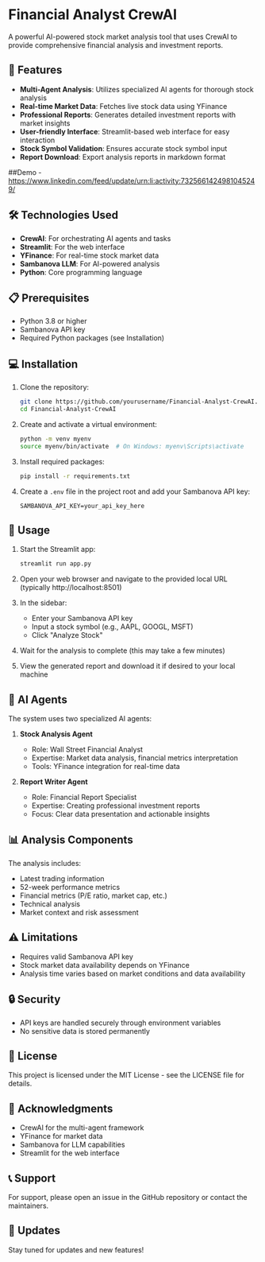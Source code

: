# Financial Analyst CrewAI

A powerful AI-powered stock market analysis tool that uses CrewAI to provide comprehensive financial analysis and investment reports.

## 🚀 Features

- **Multi-Agent Analysis**: Utilizes specialized AI agents for thorough stock analysis
- **Real-time Market Data**: Fetches live stock data using YFinance
- **Professional Reports**: Generates detailed investment reports with market insights
- **User-friendly Interface**: Streamlit-based web interface for easy interaction
- **Stock Symbol Validation**: Ensures accurate stock symbol input
- **Report Download**: Export analysis reports in markdown format

##Demo - https://www.linkedin.com/feed/update/urn:li:activity:7325661424981045249/

## 🛠️ Technologies Used

- **CrewAI**: For orchestrating AI agents and tasks
- **Streamlit**: For the web interface
- **YFinance**: For real-time stock market data
- **Sambanova LLM**: For AI-powered analysis
- **Python**: Core programming language

## 📋 Prerequisites

- Python 3.8 or higher
- Sambanova API key
- Required Python packages (see Installation)

## 💻 Installation

1. Clone the repository:
   ```bash
   git clone https://github.com/yourusername/Financial-Analyst-CrewAI.git
   cd Financial-Analyst-CrewAI
   ```

2. Create and activate a virtual environment:
   ```bash
   python -m venv myenv
   source myenv/bin/activate  # On Windows: myenv\Scripts\activate
   ```

3. Install required packages:
   ```bash
   pip install -r requirements.txt
   ```

4. Create a `.env` file in the project root and add your Sambanova API key:
   ```
   SAMBANOVA_API_KEY=your_api_key_here
   ```

## 🚀 Usage

1. Start the Streamlit app:
   ```bash
   streamlit run app.py
   ```

2. Open your web browser and navigate to the provided local URL (typically http://localhost:8501)

3. In the sidebar:
   - Enter your Sambanova API key
   - Input a stock symbol (e.g., AAPL, GOOGL, MSFT)
   - Click "Analyze Stock"

4. Wait for the analysis to complete (this may take a few minutes)

5. View the generated report and download it if desired to your local machine

## 🤖 AI Agents

The system uses two specialized AI agents:

1. **Stock Analysis Agent**
   - Role: Wall Street Financial Analyst
   - Expertise: Market data analysis, financial metrics interpretation
   - Tools: YFinance integration for real-time data

2. **Report Writer Agent**
   - Role: Financial Report Specialist
   - Expertise: Creating professional investment reports
   - Focus: Clear data presentation and actionable insights

## 📊 Analysis Components

The analysis includes:
- Latest trading information
- 52-week performance metrics
- Financial metrics (P/E ratio, market cap, etc.)
- Technical analysis
- Market context and risk assessment

## ⚠️ Limitations

- Requires valid Sambanova API key
- Stock market data availability depends on YFinance
- Analysis time varies based on market conditions and data availability

## 🔒 Security

- API keys are handled securely through environment variables
- No sensitive data is stored permanently


## 📝 License

This project is licensed under the MIT License - see the LICENSE file for details.

## 🙏 Acknowledgments

- CrewAI for the multi-agent framework
- YFinance for market data
- Sambanova for LLM capabilities
- Streamlit for the web interface

## 📞 Support

For support, please open an issue in the GitHub repository or contact the maintainers.

## 🔄 Updates

Stay tuned for updates and new features!
